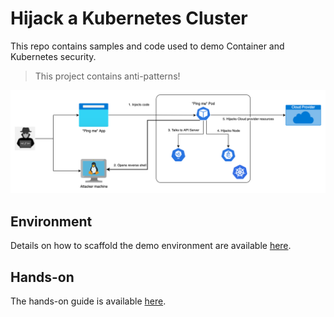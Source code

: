# Hijack a Kubernetes Cluster

This repo contains samples and code used to demo Container and Kubernetes security.

> This project contains anti-patterns!

![Hijack Kubernetes](./docs/hijack-kubernetes.png)

## Environment

Details on how to scaffold the demo environment are available [here](./docs/env.md).

## Hands-on

The hands-on guide is available [here](./docs/hands-on.md).
